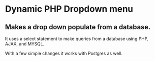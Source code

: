 # Dynamic PHP Dropdown menu

## Makes a drop down populate from a database.

It uses a select statement to make queries from a database using PHP, AJAX, and MYSQL.

With a few simple changes it works with Postgres as well. 
